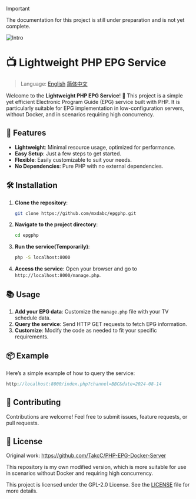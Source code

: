 > [!IMPORTANT]  
> The documentation for this project is still under preparation and is not yet complete.

![Intro](https://socialify.git.ci/mxdabc/epgphp/image?description=1&descriptionEditable=PHP%20version%20of%20the%20EPG%20service%2C%20more%20lightweight.&font=Jost&forks=1&issues=1&language=1&name=1&owner=1&pulls=1&stargazers=1&theme=Auto)

# 📺 Lightweight PHP EPG Service

> Language: [English](README.md)   [简体中文](README_zh-CN.md) 

Welcome to the **Lightweight PHP EPG Service**! 🎉 This project is a simple yet efficient Electronic Program Guide (EPG) service built with PHP. It is particularly suitable for EPG implementation in low-configuration servers, without Docker, and in scenarios requiring high concurrency.

## 🚀 Features

- **Lightweight**: Minimal resource usage, optimized for performance.
- **Easy Setup**: Just a few steps to get started.
- **Flexible**: Easily customizable to suit your needs.
- **No Dependencies**: Pure PHP with no external dependencies.

## 🛠️ Installation

1. **Clone the repository**:
   ```bash
   git clone https://github.com/mxdabc/epgphp.git
   ```
2. **Navigate to the project directory**:
   ```bash
   cd epgphp
   ```
3. **Run the service(Temporarily)**:
   ```bash
   php -S localhost:8000
   ```
4. **Access the service**:
   Open your browser and go to `http://localhost:8000/manage.php`.

## 📚 Usage

1. **Add your EPG data**: Customize the `manage.php` file with your TV schedule data.
2. **Query the service**: Send HTTP GET requests to fetch EPG information.
3. **Customize**: Modify the code as needed to fit your specific requirements.

## 📦 Example

Here’s a simple example of how to query the service:

```php
http://localhost:8000/index.php?channel=BBC&date=2024-08-14
```

## 👥 Contributing

Contributions are welcome! Feel free to submit issues, feature requests, or pull requests.

## 📝 License

Original work: https://github.com/TakcC/PHP-EPG-Docker-Server

This repository is my own modified version, which is more suitable for use in scenarios without Docker and requiring high concurrency.

This project is licensed under the GPL-2.0 License. See the [LICENSE](LICENSE) file for more details.

